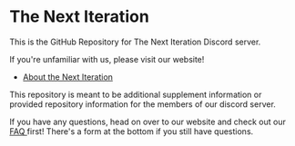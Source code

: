 # The Next Iteration

This is the GitHub Repository for The Next Iteration Discord server.

If you're unfamiliar with us, please visit our website!

* [About the Next Iteration](https://sites.google.com/view/the-next-iteration)

This repository is meant to be additional supplement information or provided repository information for the members of our discord server.


If you have any questions, head on over to our website and check out our [FAQ ](https://sites.google.com/view/the-next-iteration/faq?authuser=0#h.he74u17uy4ci)first! There's a form at the bottom if you still have questions.
